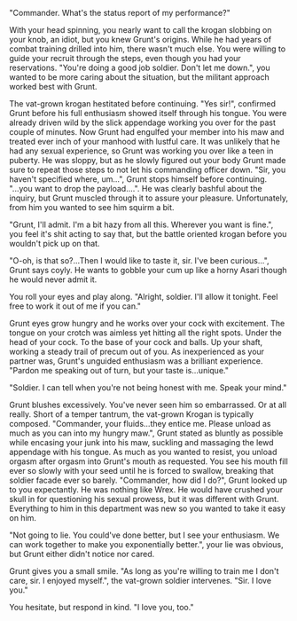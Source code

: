 "Commander. What's the status report of my performance?"

With your head spinning, you nearly want to call the krogan slobbing on your knob, an idiot, but you knew Grunt's origins. While he had years of combat training drilled into him, there wasn't much else. You were willing to guide your recruit through the steps, even though you had your reservations. "You're doing a good job soldier. Don't let me down.", you wanted to be more caring about the situation, but the militant approach worked best with Grunt.

The vat-grown krogan hestitated before continuing. "Yes sir!", confirmed Grunt before his full enthusiasm showed itself through his tongue. You were already driven wild by the slick appendage working you over for the past couple of minutes. Now Grunt had engulfed your member into his maw and treated ever inch of your manhood with lustful care. It was unlikely that he had any sexual experience, so Grunt was working you over like a teen in puberty. He was sloppy, but as he slowly figured out your body Grunt made sure to repeat those steps to not let his commanding officer down. "Sir, you haven't specified where, um...", Grunt stops himself before continuing. "...you want to drop the payload....". He was clearly bashful about the inquiry, but Grunt muscled through it to assure your pleasure. Unfortunately, from him you wanted to see him squirm a bit.

"Grunt, I'll admit. I'm a bit hazy from all this. Wherever you want is fine.", you feel it's shit acting to say that, but the battle oriented krogan before you wouldn't pick up on that.

"O-oh, is that so?...Then I would like to taste it, sir. I've been curious...", Grunt says coyly. He wants to gobble your cum up like a horny Asari though he would never admit it.

You roll your eyes and play along. "Alright, soldier. I'll allow it tonight. Feel free to work it out of me if you can."

Grunt eyes grow hungry and he works over your cock with excitement. The tongue on your crotch was aimless yet hitting all the right spots. Under the head of your cock. To the base of your cock and balls. Up your shaft, working a steady trail of precum out of you. As inexperienced as your partner was, Grunt's unguided enthusiasm was a brilliant experience. "Pardon me speaking out of turn, but your taste is...unique."

"Soldier. I can tell when you're not being honest with me. Speak your mind."

Grunt blushes excessively. You've never seen him so embarrassed. Or at all really. Short of a temper tantrum, the vat-grown Krogan is typically composed. "Commander, your fluids...they entice me. Please unload as much as you can into my hungry maw.", Grunt stated as bluntly as possible while encasing your junk into his maw, suckling and massaging the lewd appendage with his tongue. As much as you wanted to resist, you unload orgasm after orgasm into Grunt's mouth as requested. You see his mouth fill ever so slowly with your seed until he is forced to swallow, breaking that soldier facade ever so barely. "Commander, how did I do?", Grunt looked up to you expectantly. He was nothing like Wrex. He would have crushed your skull in for questioning his sexual prowess, but it was different with Grunt. Everything to him in this department was new so you wanted to take it easy on him. 

"Not going to lie. You could've done better, but I see your enthusiasm. We can work together to make you exponentially better.", your lie was obvious, but Grunt either didn't notice nor cared.

Grunt gives you a small smile. "As long as you're willing to train me I don't care, sir. I enjoyed myself.", the vat-grown soldier intervenes. "Sir. I love you."

You hesitate, but respond in kind. "I love you, too."
